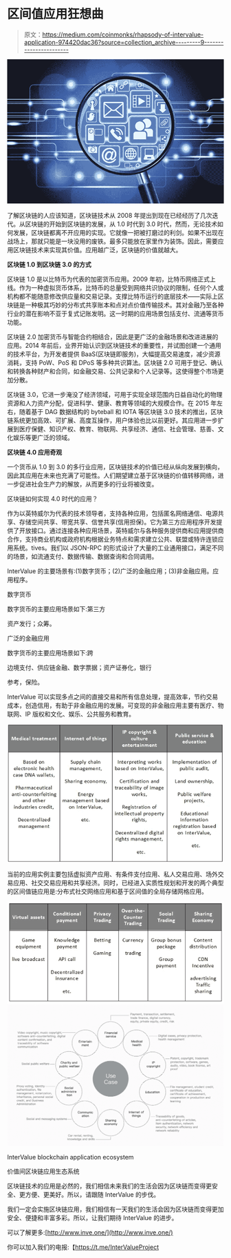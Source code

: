 # 区间值应用狂想曲

> 原文：<https://medium.com/coinmonks/rhapsody-of-intervalue-application-974420dac36?source=collection_archive---------9----------------------->

![](img/d714f9587a564eb88f77533e24e2a80c.png)

了解区块链的人应该知道，区块链技术从 2008 年提出到现在已经经历了几次迭代。从区块链的开始到区块链的发展，从 1.0 时代到 3.0 时代，然而，无论技术如何发展，区块链都离不开应用的实现。它就像一把被打磨过的利剑。如果不出现在战场上，那就只能是一块没用的废铁。最多只能放在家里作为装饰。因此，需要应用区块链技术来实现其价值。应用越广泛，区块链的价值就越大。

**区块链 1.0 到区块链 3.0 的方式**

区块链 1.0 是以比特币为代表的加密货币应用。2009 年初，比特币网络正式上线。作为一种虚拟货币体系，比特币的总量受到网络共识协议的限制，任何个人或机构都不能随意修改供应量和交易记录。支撑比特币运行的底层技术——实际上区块链是一种极其巧妙的分布式共享账本和点对点价值传输技术。其对金融乃至各种行业的潜在影响不亚于复式记账发明。这一时期的应用场景包括支付、流通等货币功能。

区块链 2.0 加密货币与智能合约相结合，因此是更广泛的金融场景和改进进展的应用。2014 年前后，业界开始认识到区块链技术的重要性，并试图创建一个通用的技术平台，为开发者提供 BaaS(区块链即服务)，大幅提高交易速度，减少资源消耗，支持 PoW、PoS 和 DPoS 等多种共识算法。区块链 2.0 可用于登记、确认和转换各种财产和合同，如金融交易、公共记录和个人记录等。这使得整个市场更加分散。

区块链 3.0，它进一步淹没了经济领域，可用于实现全球范围内日益自动化的物理资源和人力资产分配，促进科学、健康、教育等领域的大规模合作。在 2015 年左右，随着基于 DAG 数据结构的 byteball 和 IOTA 等区块链 3.0 技术的推出，区块链系统更加高效、可扩展、高度互操作，用户体验也比以前更好。其应用进一步扩展到医疗保健、知识产权、教育、物联网、共享经济、通信、社会管理、慈善、文化娱乐等更广泛的领域。

**区块链 4.0 应用奇观**

一个货币从 1.0 到 3.0 的多行业应用，区块链技术的价值已经从纵向发展到横向，因此其应用在未来也充满了可能性。人们期望建立基于区块链的价值转移网络，进一步促进社会生产力的解放，从而更多的行业将被改变。

区块链如何实现 4.0 时代的应用？

作为以英特威尔为代表的技术领导者，支持各种应用，包括匿名网络通信、电源共享、存储空间共享、带宽共享、信誉共享(信用担保)。它为第三方应用程序开发提供了开放接口。通过连接各种应用场景，英特威尔与各种服务提供商和应用提供商合作，支持商业机构或政府机构根据业务特点和需求建立公共、联盟或特许连锁应用系统。tives。我们以 JSON-RPC 的形式设计了大量的工业通用接口，满足不同的场景，如流通支付、数据传输、数据查询和合同调用。

InterValue 的主要场景有:(1)数字货币；(2)广泛的金融应用；(3)非金融应用。应用程序。

数字货币

数字货币的主要应用场景如下:第三方

资产发行；众筹。

广泛的金融应用

数字货币的主要应用场景如下:跨

边境支付、供应链金融、数字票据；资产证券化，银行

参考，保险。

InterValue 可以实现多点之间的直接交易和所有信息处理，提高效率，节约交易成本，创造信用，有助于非金融应用的发展。可变现的非金融应用主要有医疗、物联网、IP 版权和文化、娱乐、公共服务和教育。

![](img/322ed91dbda3df21539177cad59987a0.png)

当前的应用实例主要包括虚拟资产应用、有条件支付应用、私人交易应用、场外交易应用、社交交易应用和共享经济。同时，已经进入实质性规划和开发的两个典型的区间值链应用是:分布式社交网络应用和基于区间值的全局存储网格应用。

![](img/02be852d8448066a00984c40a1ec6bba.png)![](img/b6a0a57cb5663319847001584df055db.png)

InterValue blockchain application ecosystem

价值间区块链应用生态系统

区块链技术的应用是必然的，我们相信未来我们的生活会因为区块链而变得更安全、更方便、更美好。所以，请跟随 InterValue 的步伐。

我们一定会实施区块链应用，我们相信有一天我们的生活会因为区块链而变得更加安全、便捷和丰富多彩。所以，让我们期待 InterValue 的进步。

可以了解更多:[http://www.inve.one/](http://www.inve.one/)

你可以加入我们的电报:【https://t.me/InterValueProject